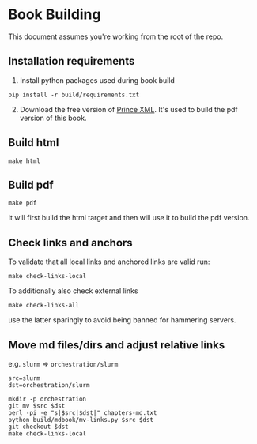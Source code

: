 # Book Building

This document assumes you're working from the root of the repo.

## Installation requirements

1. Install python packages used during book build
```
pip install -r build/requirements.txt
```

2. Download the free version of [Prince XML](https://www.princexml.com/download/). It's used to build the pdf version of this book.


## Build html

```
make html
```

## Build pdf

```
make pdf
```

It will first build the html target and then will use it to build the pdf version.


## Check links and anchors

To validate that all local links and anchored links are valid run:
```
make check-links-local
```

To additionally also check external links
```
make check-links-all
```
use the latter sparingly to avoid being banned for hammering servers.


## Move md files/dirs and adjust relative links


e.g. `slurm` => `orchestration/slurm`
```
src=slurm
dst=orchestration/slurm

mkdir -p orchestration
git mv $src $dst
perl -pi -e "s|$src|$dst|" chapters-md.txt
python build/mdbook/mv-links.py $src $dst
git checkout $dst
make check-links-local

```
